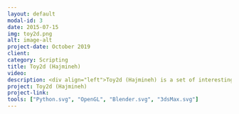 ```yaml
---
layout: default
modal-id: 3
date: 2015-07-15
img: toy2d.png
alt: image-alt
project-date: October 2019
client: 
category: Scripting
title: Toy2d (Hajmineh)
video: 
description: <div align="left">Toy2d (Hajmineh) is a set of interesting cardboard-craft kits together with how-to animations and AR-interactions. Toy2d addon/plugin helps designers to create unwrapped patterns of 3d models. It automatically makes animations in different manners, shows mesh-cut defects(places that are not able to unwrap with current cutting), shows different parts and allows designers to manipulate glue places. This tool is developed for both Blender and 3dsMax.</div>
project: Toy2d (Hajmineh)
project-link: 
tools: ["Python.svg", "OpenGL", "Blender.svg", "3dsMax.svg"]
---
```

